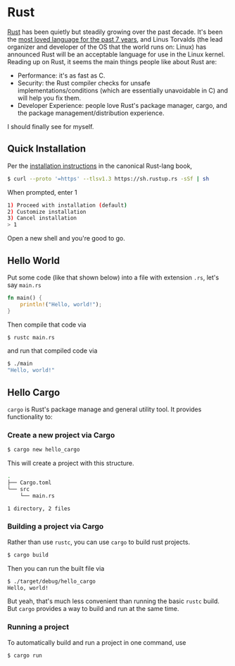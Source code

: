 # Rust

[Rust](https://github.com/rust-lang/rust) has been quietly but steadily growing over the past decade. It's been the [most loved language for the past 7 years](https://survey.stackoverflow.co/2022/#section-most-loved-dreaded-and-wanted-programming-scripting-and-markup-languages), and Linus Torvalds (the lead organizer and developer of the OS that the world runs on: Linux) has announced Rust will be an acceptable language for use in the Linux kernel. Reading up on Rust, it seems the main things people like about Rust are:
* Performance: it's as fast as C.
* Security: the Rust compiler checks for unsafe implementations/conditions (which are essentially unavoidable in C) and will help you fix them. 
* Developer Experience: people love Rust's package manager, cargo, and the package management/distribution experience.

 I should finally see for myself.

## Quick Installation

Per the [installation instructions](https://doc.rust-lang.org/book/ch01-01-installation.html) in the canonical Rust-lang book,

```bash
$ curl --proto '=https' --tlsv1.3 https://sh.rustup.rs -sSf | sh
```

When prompted, enter 1

```bash
1) Proceed with installation (default)
2) Customize installation
3) Cancel installation
> 1
```

Open a new shell and you're good to go.

## Hello World

Put some code (like that shown below) into a file with extension `.rs`, let's say `main.rs`

```rust
fn main() {
    println!("Hello, world!");
}
```

Then compile that code via

```bash
$ rustc main.rs
```

and run that compiled code via

```bash
$ ./main
"Hello, world!"
```

## Hello Cargo

`cargo` is Rust's package manage and general utility tool. It provides functionality to:

### Create a new project via Cargo

```bash
$ cargo new hello_cargo
```

This will create a project with this structure.

```bash
.
├── Cargo.toml
└── src
    └── main.rs

1 directory, 2 files
```

### Building a project via Cargo

Rather than use `rustc`, you can use `cargo` to build rust projects.

```bash
$ cargo build
```

Then you can run the built file via 

```bash
$ ./target/debug/hello_cargo
Hello, world!
```

But yeah, that's much less convenient than running the basic `rustc` build. But `cargo` provides a way to build and run at the same time.

### Running a project

To automatically build and run a project in one command, use

```bash
$ cargo run
```